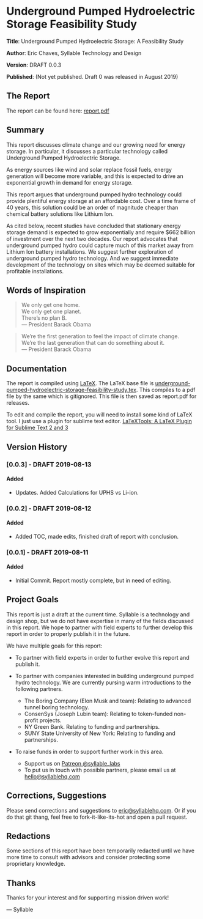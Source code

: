 # Underground Pumped Hydroelectric Storage Feasibility Study

**Title**: Underground Pumped Hydroelectric Storage: A Feasibility Study

**Author**: Eric Chaves, Syllable Technology and Design

**Version**: DRAFT 0.0.3

**Published**: (Not yet published. Draft 0 was released in August 2019)

## The Report
The report can be found here: [report.pdf](report.pdf)

## Summary
This report discusses climate change and our growing need for energy storage. In particular, it discusses a particular technology called Underground Pumped Hydroelectric Storage.

As energy sources like wind and solar replace fossil fuels, energy generation will become more variable, and this is expected to drive an exponential growth in demand for energy storage.

This report argues that underground pumped hydro technology could provide plentiful energy storage at an affordable cost. Over a time frame of 40 years, this solution could be an order of magnitude cheaper than chemical battery solutions like Lithium Ion.

As cited below, recent studies have concluded that stationary energy storage demand is expected to grow exponentially and require $662 billion of investment over the next two decades. Our report advocates that underground pumped hydro could capture much of this market away from Lithium Ion battery installations. We suggest further exploration of underground pumped hydro technology. And we suggest immediate development of the technology on sites which may be deemed suitable for profitable installations.



## Words of Inspiration
> We only get one home. <br>We only get one planet. <br>There’s no plan B. <br> — President Barack Obama

> We’re the first generation to feel the impact of climate change. <br> We’re the last generation that can do something about it. <br> — President Barack Obama


## Documentation
The report is compiled using [LaTeX](https://www.latex-project.org/). The LaTeX base file is [underground-pumped-hydroelectric-storage-feasibility-study.tex](underground-pumped-hydroelectric-storage-feasibility-study.tex). This compiles to a pdf file by the same which is gitignored. This file is then saved as report.pdf for releases.

To edit and compile the report, you will need to install some kind of LaTeX tool. I just use a plugin for sublime text editor. [LaTeXTools: A LaTeX Plugin for Sublime Text 2 and 3](https://latextools.readthedocs.io/en/latest/)

## Version History
### [0.0.3] - DRAFT 2019-08-13
#### Added
- Updates. Added Calculations for UPHS vs Li-ion.

### [0.0.2] - DRAFT 2019-08-12
#### Added
- Added TOC, made edits, finished draft of report with conclusion.

### [0.0.1] - DRAFT 2019-08-11
#### Added
- Initial Commit. Report mostly complete, but in need of editing.

## Project Goals
This report is just a draft at the current time. Syllable is a technology and design shop, but we do not have expertise in many of the fields discussed in this report. We hope to partner with field experts to further develop this report in order to properly publish it in the future.

We have multiple goals for this report:
- To partner with field experts in order to further evolve this report and publish it.
- To partner with companies interested in building underground pumped hydro technology. We are currently pursing warm introductions to the following partners.
    - The Boring Company (Elon Musk and team): Relating to advanced tunnel boring technology.
    - ConsenSys (Joseph Lubin team): Relating to token-funded non-profit projects.
    - NY Green Bank. Relating to funding and partnerships.
    - SUNY State University of New York: Relating to funding and partnerships.


- To raise funds in order to support further work in this area.
    - Support us on [Patreon @syllable_labs](https://www.patreon.com/syllable_labs)
    - To put us in touch with possible partners, please email us at <hello@syllablehq.com>


## Corrections, Suggestions
Please send corrections and suggestions to <eric@syllablehq.com>. Or if you do that git thang, feel free to fork-it-like-its-hot and open a pull request.


## Redactions
Some sections of this report have been temporarily redacted until we have more time to consult with advisors and consider protecting some proprietary knowledge.

## Thanks
Thanks for your interest and for supporting mission driven work!

— Syllable
